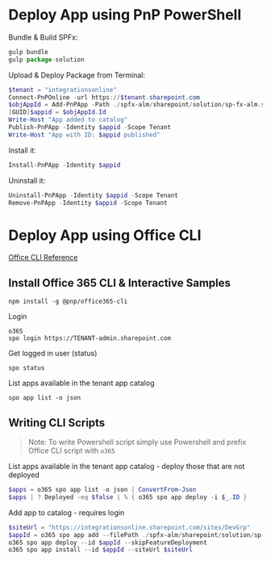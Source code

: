 # Deploy App using PnP PowerShell

Bundle & Build SPFx:

```javascript
gulp bundle
gulp package-solution
```

Upload & Deploy Package from Terminal:

```Powershell
$tenant = "integrationsonline"
Connect-PnPOnline -url https://$tenant.sharepoint.com
$objAppId = Add-PnPApp -Path ./spfx-alm/sharepoint/solution/sp-fx-alm.sppkg -Overwrite 
[GUID]$appid = $objAppId.Id
Write-Host "App added to catalog"
Publish-PnPApp -Identity $appid -Scope Tenant
Write-Host "App with ID: $appid published"
```

Install it:

```Powershell
Install-PnPApp -Identity $appid
```

Uninstall it:

```Powershell
Uninstall-PnPApp -Identity $appid -Scope Tenant
Remove-PnPApp -Identity $appid -Scope Tenant
```
# Deploy App using Office CLI

[Office CLI Reference](https://pnp.github.io/office365-cli/cmd/spo/login/)

## Install Office 365 CLI & Interactive Samples

```
npm install -g @pnp/office365-cli
```

Login

```
o365
spo login https://TENANT-admin.sharepoint.com
```

Get logged in user (status)

```
spo status
```

List apps available in the tenant app catalog

```
spo app list -o json
```

## Writing CLI Scripts

>Note: To write Powershell script simply use Powershell and prefix Office CLI script with `o365`

List apps available in the tenant app catalog - deploy those that are not deployed

```Powershell
$apps = o365 spo app list -o json | ConvertFrom-Json
$apps | ? Deployed -eq $false | % { o365 spo app deploy -i $_.ID }
```

Add app to catalog - requires login 

```Powershell
$siteUrl = "https://integrationsonline.sharepoint.com/sites/DevGrp"
$appId = o365 spo app add --filePath ./spfx-alm/sharepoint/solution/sp-fx-alm.sppkg --overwrite 
o365 spo app deploy --id $appId --skipFeatureDeployment
o365 spo app install --id $appId --siteUrl $siteUrl
```